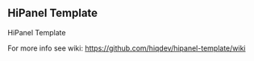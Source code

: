 HiPanel Template
----------------

HiPanel Template

For more info see wiki:
https://github.com/hiqdev/hipanel-template/wiki